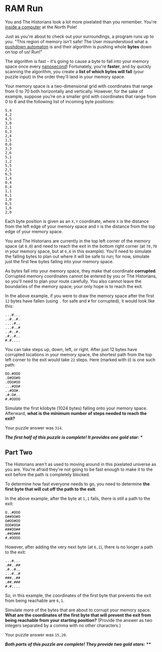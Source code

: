 # RAM Run

You and The Historians look a lot more pixelated than you remember.
You're [inside a computer](https://adventofcode.com/2017/day/2) at the North Pole!

Just as you're about to check out your surroundings, a program runs up to you. "This region of memory isn't safe! The
User misunderstood what a [pushdown automaton](https://en.wikipedia.org/wiki/Pushdown_automaton) is and their algorithm
is pushing whole **bytes** down on top of us! Run!"

The algorithm is fast - it's going to cause a byte to fall into your memory space once
every [nanosecond](https://www.youtube.com/watch?v=9eyFDBPk4Yw)! Fortunately, you're **faster**, and by quickly scanning
the algorithm, you create a **list of which bytes will fall** (your puzzle input) in the order they'll land in your
memory space.

Your memory space is a two-dimensional grid with coordinates that range from 0 to 70 both horizontally and vertically.
However, for the sake of example, suppose you're on a smaller grid with coordinates that range from 0 to 6 and the
following list of incoming byte positions:

```
5,4
4,2
4,5
3,0
2,1
6,3
2,4
1,5
0,6
3,3
2,6
5,1
1,2
5,5
2,5
6,5
1,4
0,4
6,4
1,1
6,1
1,0
0,5
1,6
2,0
```

Each byte position is given as an `X,Y` coordinate, where `X` is the distance from the left edge of your memory space
and `Y` is the distance from the top edge of your memory space.

You and The Historians are currently in the top left corner of the memory space (at `0,0`) and need to reach the exit in
the bottom right corner (at `70,70` in your memory space, but at `6,6` in this example). You'll need to simulate the
falling bytes to plan out where it will be safe to run; for now, simulate just the first few bytes falling into your
memory space.

As bytes fall into your memory space, they make that coordinate **corrupted**. Corrupted memory coordinates cannot be
entered by you or The Historians, so you'll need to plan your route carefully. You also cannot leave the boundaries of
the memory space; your only hope is to reach the exit.

In the above example, if you were to draw the memory space after the first `12` bytes have fallen (using `.` for safe
and `#` for corrupted), it would look like this:

```
...#...
..#..#.
....#..
...#..#
..#..#.
.#..#..
#.#....
```

You can take steps up, down, left, or right. After just 12 bytes have corrupted locations in your memory space, the
shortest path from the top left corner to the exit would take `22` steps. Here (marked with `O`) is one such path:

```
OO.#OOO
.O#OO#O
.OOO#OO
...#OO#
..#OO#.
.#.O#..
#.#OOOO
```

Simulate the first kilobyte (1024 bytes) falling onto your memory space. Afterward, **what is the minimum number of
steps needed to reach the exit?**

Your puzzle answer was `314`.

*__The first half of this puzzle is complete! It provides one gold star: *__*

## Part Two

The Historians aren't as used to moving around in this pixelated universe as you are. You're afraid they're not going to
be fast enough to make it to the exit before the path is completely blocked.

To determine how fast everyone needs to go, you need to determine **the first byte that will cut off the path to the
exit**.

In the above example, after the byte at `1,1` falls, there is still a path to the exit:

```
O..#OOO
O##OO#O
O#OO#OO
OOO#OO#
###OO##
.##O###
#.#OOOO
```

However, after adding the very next byte (at `6,1`), there is no longer a path to the exit:

```
...#...
.##..##
.#..#..
...#..#
###..##
.##.###
#.#....
```

So, in this example, the coordinates of the first byte that prevents the exit from being reachable are `6,1`.

Simulate more of the bytes that are about to corrupt your memory space. **What are the coordinates of the first byte
that will prevent the exit from being reachable from your starting position?** (Provide the answer as two integers
separated by a comma with no other characters.)

Your puzzle answer was `15,20`.

*__Both parts of this puzzle are complete! They provide two gold stars: **__*
